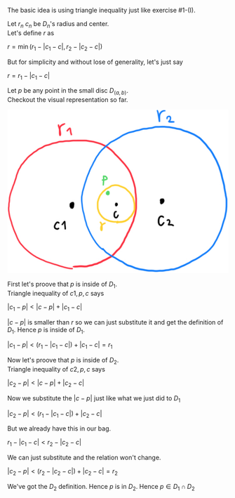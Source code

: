 The basic idea is using triangle inequality just like exercise #1-(I).

Let $`r_n`$ $`c_n`$ be $`D_n`$'s radius and center.  
Let's define $`r`$ as

$`r=\min \left( r_{1}-\left| c_{1}-c\right| ,r_{2}-\left| c_{2}-c\right| \right)`$

But for simplicity and without lose of generality, let's just say

$`r=r_{1}-\left| c_{1}-c\right|`$

Let $`p`$ be any point in the small disc $`D_{\langle a,b \rangle}`$.  
Checkout the visual representation so far.

![](IMG_CE178B00DC15-1.jpeg)

First let's proove that $`p`$ is inside of $`D_1`$.  
Triangle inequality of $`c1, p, c`$ says

$`\left| c_{1}-p\right|  <\left| c-p\right| +\left| c_{1}-c\right|`$

$`\left| c-p\right|`$ is smaller than $`r`$ so we can just substitute it and get the definition of $`D_1`$. Hence $`p`$ is inside of $`D_1`$.

$`\left| c_{1}-p\right|  <\left( r_{1}-\left| c_{1}-c\right| \right) +\left| c_{1}-c\right| =r_{1}`$

Now let's proove that $`p`$ is inside of $`D_2`$.  
Triangle inequality of $`c2, p, c`$ says  

$`\left| c_{2}-p\right|  <\left| c-p\right| +\left| c_{2}-c\right|`$

Now we substitute the $`\left| c-p\right|`$ just like what we just did to $`D_1`$

$`\left| c_{2}-p\right|  <\left( r_{1}-\left| c_{1}-c\right| \right) +\left| c_{2}-c\right|`$

But we already have this in our bag.

$`r_{1}-\left| c_{1}-c\right|  <r_{2}-\left| c_{2}-c\right|`$

We can just substitute and the relation won't change.

$`\left| c_{2}-p\right|  <\left( r_{2}-\left| c_{2}-c\right| \right) +\left| c_{2}-c\right| =r_{2}`$

We've got the $`D_2`$ definition. Hence $`p`$ is in $`D_2`$. Hence $`p \in D_1 \cap D_2`$